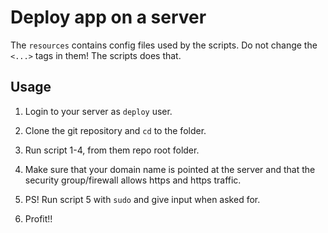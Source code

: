 
Deploy app on a server
====================================

The `resources` contains config files used by the scripts. Do not change the `<...>` tags in them! The scripts does that.



## Usage

1. Login to your server as `deploy` user.

2. Clone the git repository and `cd` to the folder.

3. Run script 1-4, from them repo root folder.

4. Make sure that your domain name is pointed at the server and that the security group/firewall allows https and https traffic.

5. PS! Run script 5 with `sudo` and give input when asked for.

6. Profit!!
